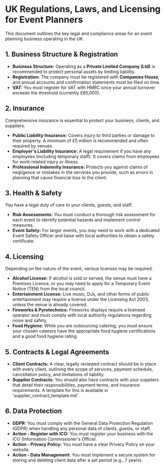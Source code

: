 # UK Regulations, Laws, and Licensing for Event Planners

This document outlines the key legal and compliance areas for an event planning business operating in the UK.

## 1. Business Structure & Registration

*   **Business Structure:** Operating as a **Private Limited Company (Ltd)** is recommended to protect personal assets by limiting liability.
*   **Registration:** The company must be registered with **Companies House**, and annual accounts and confirmation statements must be filed on time.
*   **VAT:** You must register for VAT with HMRC once your annual turnover exceeds the threshold (currently £85,000).

## 2. Insurance

Comprehensive insurance is essential to protect your business, clients, and suppliers.

*   **Public Liability Insurance:** Covers injury to third parties or damage to their property. A minimum of £5 million is recommended and often required by venues.
*   **Employer's Liability Insurance:** A legal requirement if you have any employees (including temporary staff). It covers claims from employees for work-related injury or illness.
*   **Professional Indemnity Insurance:** Protects you against claims of negligence or mistakes in the services you provide, such as errors in planning that cause financial loss to the client.

## 3. Health & Safety

You have a legal duty of care to your clients, guests, and staff.

*   **Risk Assessments:** You must conduct a thorough risk assessment for each event to identify potential hazards and implement control measures.
*   **Event Safety:** For larger events, you may need to work with a dedicated Event Safety Officer and liaise with local authorities to obtain a safety certificate.

## 4. Licensing

Depending on the nature of the event, various licenses may be required.

*   **Alcohol License:** If alcohol is sold or served, the venue must have a Premises Licence, or you may need to apply for a Temporary Event Notice (TEN) from the local council.
*   **Entertainment License:** Live music, DJs, and other forms of public entertainment may require a license under the Licensing Act 2003, unless the venue is already covered.
*   **Fireworks & Pyrotechnics:** Fireworks displays require a licensed operator and must comply with local authority regulations regarding noise and safety.
*   **Food Hygiene:** While you are outsourcing catering, you must ensure your chosen caterers have the appropriate food hygiene certifications and a good food hygiene rating.

## 5. Contracts & Legal Agreements

*   **Client Contracts:** A clear, legally reviewed contract should be in place with every client, outlining the scope of services, payment schedule, cancellation policy, and limitations of liability.
*   **Supplier Contracts:** You should also have contracts with your suppliers that detail their responsibilities, payment terms, and insurance requirements. A template for this is available in 'supplier_contract_template.md'.

## 6. Data Protection

*   **GDPR:** You must comply with the General Data Protection Regulation (GDPR) when handling any personal data of clients, guests, or staff.
*   **Action - Register with ICO:** You must register your business with the ICO (Information Commissioner's Office).
*   **Action - Privacy Policy:** You must have a clear Privacy Policy on your website.
*   **Action - Data Management:** You must implement a secure system for storing and deleting client data after a set period (e.g., 7 years).
